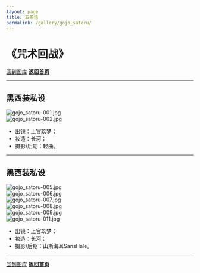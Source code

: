 ```yaml
---
layout: page
title: 五条悟
permalink: /gallery/gojo_satoru/
---
```


<haed>
    <link rel="stylesheet" href="/css/gallery.css">
</haed>

# 《咒术回战》

[回到图库](../)
[**返回首页**](/)

---

## 黑西装私设

<div class="gallery-container landscape">
    <div class="gallery-item landscape">
        <picture>
            <source srcset="https://image.jumern.com/cosplay/gojo_satoru/black_suit/gojo_satoru-001.avif" type="image/avif">
            <source srcset="https://image.jumern.com/cosplay/gojo_satoru/black_suit/gojo_satoru-001.webp" type="image/webp">
            <img src="https://image.jumern.com/cosplay/gojo_satoru/black_suit/gojo_satoru-001.jpg" alt="gojo_satoru-001.jpg" loading="lazy">
        </picture>
    </div>
    <div class="gallery-item landscape">
        <picture>
            <source srcset="https://image.jumern.com/cosplay/gojo_satoru/black_suit/gojo_satoru-002.avif" type="image/avif">
            <source srcset="https://image.jumern.com/cosplay/gojo_satoru/black_suit/gojo_satoru-002.webp" type="image/webp">
            <img src="https://image.jumern.com/cosplay/gojo_satoru/black_suit/gojo_satoru-002.jpg" alt="gojo_satoru-002.jpg" loading="lazy">
        </picture>
    </div>
</div>

- 出镜：上官玖梦；
- 妆造：长河；
- 摄影/后期：轻曲。

---

## 黑西装私设

<div class="gallery-container landscape">
    <div class="gallery-item landscape">
        <picture>
            <source srcset="https://image.jumern.com/cosplay/gojo_satoru/black_suit/gojo_satoru-005.avif" type="image/avif">
            <source srcset="https://image.jumern.com/cosplay/gojo_satoru/black_suit/gojo_satoru-005.webp" type="image/webp">
            <img src="https://image.jumern.com/cosplay/gojo_satoru/black_suit/gojo_satoru-005.jpg" alt="gojo_satoru-005.jpg" loading="lazy">
        </picture>
    </div>
    <div class="gallery-item landscape">
        <picture>
            <source srcset="https://image.jumern.com/cosplay/gojo_satoru/black_suit/gojo_satoru-006.avif" type="image/avif">
            <source srcset="https://image.jumern.com/cosplay/gojo_satoru/black_suit/gojo_satoru-006.webp" type="image/webp">
            <img src="https://image.jumern.com/cosplay/gojo_satoru/black_suit/gojo_satoru-006.jpg" alt="gojo_satoru-006.jpg" loading="lazy">
        </picture>
    </div>
    <div class="gallery-item landscape">
        <picture>
            <source srcset="https://image.jumern.com/cosplay/gojo_satoru/black_suit/gojo_satoru-007.avif" type="image/avif">
            <source srcset="https://image.jumern.com/cosplay/gojo_satoru/black_suit/gojo_satoru-007.webp" type="image/webp">
            <img src="https://image.jumern.com/cosplay/gojo_satoru/black_suit/gojo_satoru-007.jpg" alt="gojo_satoru-007.jpg" loading="lazy">
        </picture>
    </div>
    <div class="gallery-item landscape">
        <picture>
            <source srcset="https://image.jumern.com/cosplay/gojo_satoru/black_suit/gojo_satoru-008.avif" type="image/avif">
            <source srcset="https://image.jumern.com/cosplay/gojo_satoru/black_suit/gojo_satoru-008.webp" type="image/webp">
            <img src="https://image.jumern.com/cosplay/gojo_satoru/black_suit/gojo_satoru-008.jpg" alt="gojo_satoru-008.jpg" loading="lazy">
        </picture>
    </div>
    <div class="gallery-item landscape">
        <picture>
            <source srcset="https://image.jumern.com/cosplay/gojo_satoru/black_suit/gojo_satoru-009.avif" type="image/avif">
            <source srcset="https://image.jumern.com/cosplay/gojo_satoru/black_suit/gojo_satoru-009.webp" type="image/webp">
            <img src="https://image.jumern.com/cosplay/gojo_satoru/black_suit/gojo_satoru-009.jpg" alt="gojo_satoru-009.jpg" loading="lazy">
        </picture>
    </div>
    <div class="gallery-item landscape">
        <picture>
            <source srcset="https://image.jumern.com/cosplay/gojo_satoru/black_suit/gojo_satoru-011.avif" type="image/avif">
            <source srcset="https://image.jumern.com/cosplay/gojo_satoru/black_suit/gojo_satoru-011.webp" type="image/webp">
            <img src="https://image.jumern.com/cosplay/gojo_satoru/black_suit/gojo_satoru-011.jpg" alt="gojo_satoru-011.jpg" loading="lazy">
        </picture>
    </div>
</div>

- 出镜：上官玖梦；
- 妆造：长河；
- 摄影/后期：山斯海耳SansHale。

---

[回到图库](../)
[**返回首页**](/)

